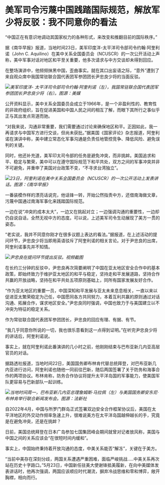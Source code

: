 # 美军司令污蔑中国践踏国际规范，解放军少将反驳：我不同意你的看法

“中国正在有意识地调动其国家权力的各种形式，来改变和推翻目前的国际秩序。”

据《南华早报》报道，当地时间23日，美军印度洋-太平洋司令部司令约翰∙阿奎利诺（John C.
Aquilino）在美中关系全国委员会（NCUSCR）的一次公开活动上声称，美中军事对话对地区和平至关重要，他多次请求与中方交谈却未得到回应。

在整场演讲中，他频频抹黑中国，歪曲事实。就在其口出妄语之际，“意外”遭到了来自观众席中我国常驻联合国代表团军参团团长尹忠良少将的当面反驳。

![](https://inews.gtimg.com/om_bt/O2ZojxaCv_PpW3BaRSQszg-WkRR-ptrIERu8La4hkHimQAA/1000)_美军印度洋-
太平洋司令部司令约翰∙阿奎利诺（左），我国常驻联合国代表团军参团团长尹忠良少将（右）。图源：美媒_

公开资料显示，美中关系全国委员会成立于1966年，是一个非盈利性的、教育性的非政府组织，旨在促进美国和中国人民之间的相互了解，而眼下其所行之事似乎正与其出发点背道而驰。

“对我来说，沟通非常重要，我们需要通过讨论来确保地区和平。正因如此，我一再请求与中国军方进行交谈，但尚未获批。”据美国《国家评论》杂志报道，阿奎利诺在演讲中称，美中建立常态化军事沟通是负责任地管控竞争、降低风险、避免误判的关键。

同时，他还补充道，美军印太司令部的任务是避免冲突，而非挑衅。美国追求和平、稳定与繁荣，美中可以在遵守国际规范下和平共处，双方之间的军事冲突并非不可避免，并重申了美国对台政策不变，“不寻求台湾独立”。

![](https://inews.gtimg.com/om_bt/OL7HY4uHXOsey18dKQD6GMsmNJGUw8gnBI1zqZSGPOJrwAA/1000)_23日，阿奎利诺在美中关系全国委员会（NCUSCR）的一次公开活动上发表讲话。图源：《南华早报》_

一番装模作样的漂亮话说完，他话锋一转，开始公然指责中方，还借南海做文章，污蔑中国通过南海军事化来践踏国际规范。

一边在说“冲突的成本太大”，一边又在挑起对立；一边强调沟通的重要性，一边却仍自说自话，全然无视中方的态度。可以说，上述美军司令生动展现了美方一贯的姿态。

“老实说，我并不同意你刚才在很多议题上表达的看法。”据报道，在上述活动的提问环节，尹忠良少将当即用英语驳斥了阿奎利诺的相关言论。对于尹忠良的出席，阿奎利诺事先并不知情。

![](https://inews.gtimg.com/om_bt/OYXtqUk-l6MSV2_S9QriV9b0JElN4QOb2GLuiCmH_C5aAAA/1000)_尹忠良在提问环节提出反驳。视频截图_

在长约三分钟的反驳中，尹忠良再次简要阐明了中国在亚太地区安全合作中的基本政策，即始终致力于维护亚太地区的和平与稳定，坚持走和平发展道路，坚持合作共赢的开放战略，坚持在和平共处五项原则基础上，同所有国家发展友好合作。

“作为亚太地区的重要一员，中国深知和平发展与亚太未来息息相关，一直以来以促进亚太繁荣稳定为己任，中国愿同各方共同努力，本着互利共赢的原则通过对话沟通、拓展合作，谋求地区安全。”尹忠良同时强调，中国也致力于与美国建立以不冲突为特征的稳定关系。

作为常驻联合国代表团军参团团长，尹忠良的回应有理、有据、有节。

“我几乎同意你所说的一切，我也很乐意看到这一点得到证明。”在听完尹忠良少将的讲话后，阿奎利诺说。

事实上，就在阿奎利诺此番演讲的几小时之前，他刚刚结束与巴布亚新几内亚高层官员的对话。

据路透社报道，当地时间22日，美国国务卿布林肯代替总统拜登，对巴布亚新几内亚进行访问，阿奎利诺也随他一同前往巴新，随后两国签署了关于防务和海事合作的两项协议。布林肯称，防务合作协议将提升太平洋岛国的军事能力，使美国军队更容易与巴新部队一起训练。

![](https://inews.gtimg.com/om_bt/OnNuacycWEjSIeHKshIcevGdgPuI5L1v4XeuZHcSajp3MAA/1000)_当地时间周一，巴布亚新几内亚总理詹姆斯·马拉佩（左）与美国国务卿安东尼·布林肯举行联合新闻发布会。图源：法新社_

自2022年4月，中国与所罗门群岛正式签署双边安全合作框架协议后，美国在太平洋地区的外交动作频率急速上升，很难说美方在太平洋岛国越伸越长的手，究竟是在避免冲突，还是在挑衅？

日前，美国总统拜登在日本广岛参加七国集团峰会期间就曾对记者放风称，美国与中国之间的关系应该会“在很短时间内缓和”。

事实上，中国始终秉持着开放沟通的态度，中美关系能否“解冻”，关键在于美方。

“当前中美存在深刻分歧，两国关系遭遇严重困难，面临严峻挑战.....中美关系再次站在历史十字路口。”5月23日，中国新任驻美大使谢锋抵美履新，在向中美媒体发表讲话时，他再次强调，两国应该顺应时代潮流，摒弃冷战思维和零和博弈，敞开胸襟，相向而行。

